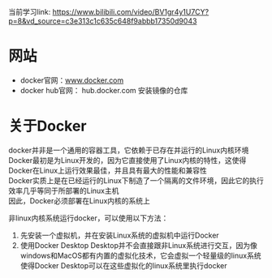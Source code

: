当前学习link:
https://www.bilibili.com/video/BV1gr4y1U7CY?p=8&vd_source=c3e313c1c635c648f9abbb17350d9043


# 网站
- docker官网：www.docker.com
- docker hub官网： hub.docker.com   安装镜像的仓库

# 关于Docker
docker并非是一个通用的容器工具，它依赖于已存在并运行的Linux内核环境\
Docker最初是为Linux开发的，因为它直接使用了Linux内核的特性，这使得Docker在Linux上运行效果最佳，并且具有最大的性能和兼容性\
Docker实质上是在已经运行的Linux下制造了一个隔离的文件环境，因此它的执行效率几乎等同于所部署的Linux主机\
因此，Docker必须部署在Linux内核的系统上

非linux内核系统运行docker，可以使用以下方法：
 1) 先安装一个虚拟机，并在安装Linux系统的虚拟机中运行Docker
 2) 使用Docker Desktop
    Desktop并不会直接跟非Linux系统进行交互，因为像windows和MacOS都有内置的虚拟化技术，它会虚拟一个轻量级的linux系统使得Docker Desktop可以在这些虚拟化的linux系统里执行docker
